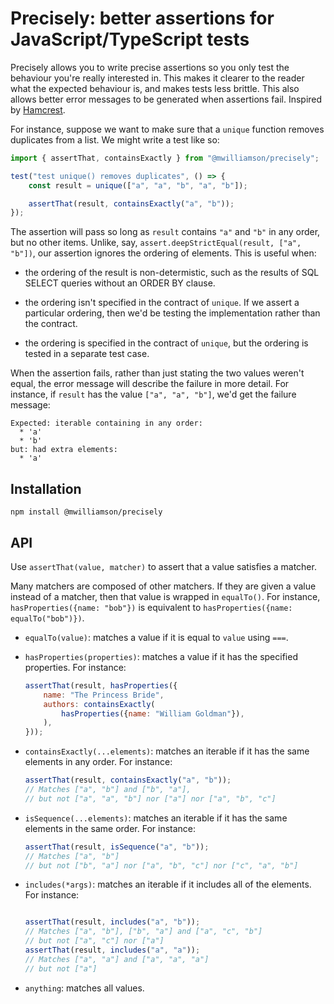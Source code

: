 # Precisely: better assertions for JavaScript/TypeScript tests

Precisely allows you to write precise assertions so you only test the behaviour you're really interested in.
This makes it clearer to the reader what the expected behaviour is,
and makes tests less brittle.
This also allows better error messages to be generated when assertions fail.
Inspired by [Hamcrest](http://hamcrest.org).

For instance, suppose we want to make sure that a `unique` function removes duplicates from a list.
We might write a test like so:

```javascript
import { assertThat, containsExactly } from "@mwilliamson/precisely";

test("test unique() removes duplicates", () => {
    const result = unique(["a", "a", "b", "a", "b"]);

    assertThat(result, containsExactly("a", "b"));
});
```

The assertion will pass so long as `result` contains `"a"` and `"b"` in any order,
but no other items.
Unlike, say, `assert.deepStrictEqual(result, ["a", "b"])`, our assertion ignores the ordering of elements.
This is useful when:

* the ordering of the result is non-determistic,
  such as the results of SQL SELECT queries without an ORDER BY clause.

* the ordering isn't specified in the contract of `unique`.
  If we assert a particular ordering, then we'd be testing the implementation rather than the contract.

* the ordering is specified in the contract of `unique`,
  but the ordering is tested in a separate test case.

When the assertion fails,
rather than just stating the two values weren't equal,
the error message will describe the failure in more detail.
For instance, if `result` has the value `["a", "a", "b"]`,
we'd get the failure message:

```
Expected: iterable containing in any order:
  * 'a'
  * 'b'
but: had extra elements:
  * 'a'
```

## Installation

```
npm install @mwilliamson/precisely
```

## API

Use `assertThat(value, matcher)` to assert that a value satisfies a matcher.

Many matchers are composed of other matchers.
If they are given a value instead of a matcher,
then that value is wrapped in `equalTo()`.
For instance, `hasProperties({name: "bob"})` is equivalent to `hasProperties({name: equalTo("bob")})`.

* `equalTo(value)`: matches a value if it is equal to `value` using `===`.

* `hasProperties(properties)`: matches a value if it has the specified properties.
  For instance:

  ```javascript
  assertThat(result, hasProperties({
      name: "The Princess Bride",
      authors: containsExactly(
          hasProperties({name: "William Goldman"}),
      ),
  }));
  ```

* `containsExactly(...elements)`: matches an iterable if it has the same elements in any order.
  For instance:

  ```javascript
  assertThat(result, containsExactly("a", "b"));
  // Matches ["a", "b"] and ["b", "a"],
  // but not ["a", "a", "b"] nor ["a"] nor ["a", "b", "c"]
  ```

* `isSequence(...elements)`: matches an iterable if it has the same elements in the same order.
  For instance:

  ```javascript
  assertThat(result, isSequence("a", "b"));
  // Matches ["a", "b"]
  // but not ["b", "a"] nor ["a", "b", "c"] nor ["c", "a", "b"]
  ```

* `includes(*args)`: matches an iterable if it includes all of the elements.
  For instance:

  ```javascript

  assertThat(result, includes("a", "b"));
  // Matches ["a", "b"], ["b", "a"] and ["a", "c", "b"]
  // but not ["a", "c"] nor ["a"]
  assertThat(result, includes("a", "a"));
  // Matches ["a", "a"] and ["a", "a", "a"]
  // but not ["a"]
  ```

* `anything`: matches all values.
